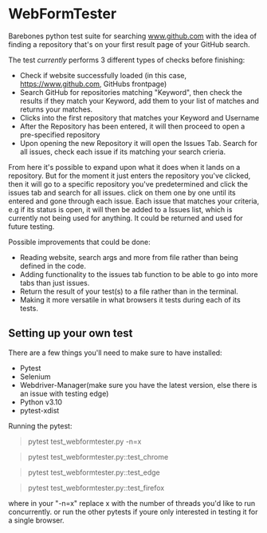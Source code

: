 # WebFormTester
Barebones python test suite for searching www.github.com with the idea of finding a repository
that's on your first result page of your GitHub search.

The test *currently* performs 3 different types of checks before finishing:

- Check if website successfully loaded (in this case, https://www.github.com, GitHubs frontpage)
- Search GitHub for repositories matching "Keyword", then check the results if they match your Keyword,
add them to your list of matches and returns your matches.
- Clicks into the first repository that matches your Keyword and Username
- After the Repository has been entered, it will then proceed to open a pre-specified repository
- Upon opening the new Repository it will open the Issues Tab. Search for all issues, check each issue if its matching your search crieria.



From here it's possible to expand upon what it does when it lands on a repository.
But for the moment it just enters the repository you've clicked, then it will go to a specific repository you've predetermined and click the issues tab and search for all issues. click on them one by one until its entered and gone through each issue.
Each issue that matches your criteria, e.g if its status is open, it will then be added to a Issues list, which is currently not being used for anything.
It could be returned and used for future testing.

Possible improvements that could be done:

* Reading website, search args and more from file rather than being defined in the code.
* Adding functionality to the issues tab function to be able to go into more tabs than just issues.
* Return the result of your test(s) to a file rather than in the terminal.
* Making it more versatile in what browsers it tests during each of its tests.


## Setting up your own test
There are a few things you'll need to make sure to have installed:
- Pytest
- Selenium
- Webdriver-Manager(make sure you have the latest version, else there is an issue with testing edge)
- Python v3.10
- pytest-xdist

Running the pytest:
> pytest test_webformtester.py -n=x

> pytest test_webformtester.py::test_chrome

> pytest test_webformtester.py::test_edge

> pytest test_webformtester.py::test_firefox

where in your "-n=x" replace x with the number of threads you'd like to run concurrently. or run the other pytests if youre only interested in testing it for a single browser.

